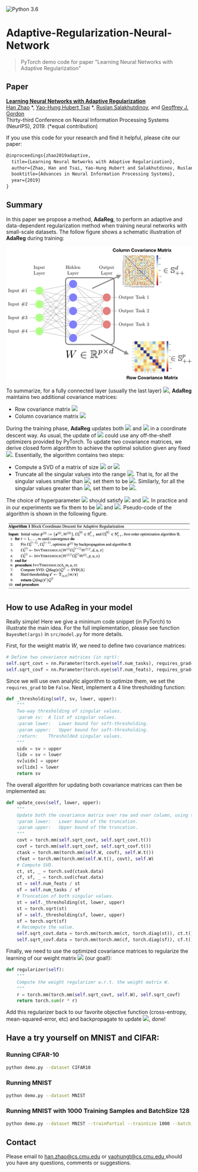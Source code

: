 ![Python 3.6](https://img.shields.io/badge/python-3.6-green.svg)  

# Adaptive-Regularization-Neural-Network

> PyTorch demo code for paper "Learning Neural Networks with Adaptive Regularization"

## Paper
[**Learning Neural Networks with Adaptive Regularization**](https://arxiv.org/abs/1907.06288)<br>
[Han Zhao](http://www.cs.cmu.edu/~hzhao1/) *, [Yao-Hung Hubert Tsai](https://yaohungt.github.io) *, [Ruslan Salakhutdinov](https://www.cs.cmu.edu/~rsalakhu/), and [Geoffrey J. Gordon](http://www.cs.cmu.edu/~ggordon/) <br>
Thirty-third Conference on Neural Information Processing Systems (NeurIPS), 2019. (*equal contribution)

If you use this code for your research and find it helpful, please cite our paper:
```tex
@inproceedings{zhao2019adaptive,
  title={Learning Neural Networks with Adaptive Regularization},
  author={Zhao, Han and Tsai, Yao-Hung Hubert and Salakhutdinov, Ruslan and Gordon, Geoffrey J},
  booktitle={Advances in Neural Information Processing Systems},
  year={2019}
}
```

## Summary
In this paper we propose a method, **AdaReg**, to perform an adaptive and data-dependent regularization method when training neural networks with small-scale datasets. The follow figure shows a schematic illustration of **AdaReg** during training:

![](./img/git_figure.png)

To summarize, for a fully connected layer (usually the last layer) <img src="https://latex.codecogs.com/svg.latex?W\in\mathbb{R}^{d\times\,p}" />, **AdaReg** maintains two additional covariance matrices:

*   Row covariance matrix <img src="https://latex.codecogs.com/svg.latex?\Sigma_r\in\mathbb{S}_{++}^p" />
*   Column covariance matrix <img src="https://latex.codecogs.com/svg.latex?\Sigma_c\in\mathbb{S}_{++}^d" />

During the training phase, **AdaReg** updates both <img src="https://latex.codecogs.com/svg.latex?W,\Sigma_r" /> and <img src="https://latex.codecogs.com/svg.latex?\Sigma_c" /> in a coordinate descent way. As usual, the update of <img src="https://latex.codecogs.com/svg.latex?W" /> could use any off-the-shelf optimizers provided by PyTorch. To update two covariance matrices, we derive closed form algorithm to achieve the optimal solution given any fixed <img src="https://latex.codecogs.com/svg.latex?W" />. Essentially, the algorithm contains two steps:

*   Compute a SVD of a matrix of size <img src="https://latex.codecogs.com/svg.latex?d\times\,d" /> or <img src="https://latex.codecogs.com/svg.latex?p\times\,p" />
*   Truncate all the singular values into the range <img src="https://latex.codecogs.com/svg.latex?(u,v)" />. That is, for all the singular values smaller than <img src="https://latex.codecogs.com/svg.latex?u" />, set them to be <img src="https://latex.codecogs.com/svg.latex?u" />. Similarly, for all the singular values greater than <img src="https://latex.codecogs.com/svg.latex?v" />, set them to be <img src="https://latex.codecogs.com/svg.latex?v" />.

The choice of hyperparameter <img src="https://latex.codecogs.com/svg.latex?(u,v)" /> should satisfy <img src="https://latex.codecogs.com/svg.latex?0<u<1" /> and <img src="https://latex.codecogs.com/svg.latex?v>1" />. In practice and in our experiments we fix them to be <img src="https://latex.codecogs.com/svg.latex?u=1e-3" /> and <img src="https://latex.codecogs.com/svg.latex?v=1e3" />. Pseudo-code of the algorithm is shown in the following figure.

![](./img/pseudo.png)

## How to use AdaReg in your model

Really simple! Here we give a minimum code snippet (in PyTorch) to illustrate the main idea. For the full implementation, please see function `BayesNet(args)` in `src/model.py` for more details.

First, for the weight matrix $W$, we need to define two covariance matrices:

```python
# Define two covariance matrices (in sqrt):
self.sqrt_covt = nn.Parameter(torch.eye(self.num_tasks), requires_grad=False)
self.sqrt_covf = nn.Parameter(torch.eye(self.num_feats), requires_grad=False)
```

Since we will use own analytic algorithm to optimize them, we set the `requires_grad` to be `False`. Next, implement a 4 line thresholding function:

```python
def _thresholding(self, sv, lower, upper):
    """
    Two-way thresholding of singular values.
    :param sv:  A list of singular values.
    :param lower:   Lower bound for soft-thresholding.
    :param upper:   Upper bound for soft-thresholding.
    :return:    Thresholded singular values.
    """
    uidx = sv > upper
    lidx = sv < lower
    sv[uidx] = upper
    sv[lidx] = lower
    return sv
```

The overall algorithm for updating both covariance matrices can then be implemented as:
```python
def update_covs(self, lower, upper):
    """
    Update both the covariance matrix over row and over column, using the closed form solutions.
    :param lower:   Lower bound of the truncation.
    :param upper:   Upper bound of the truncation.
    """
    covt = torch.mm(self.sqrt_covt, self.sqrt_covt.t())
    covf = torch.mm(self.sqrt_covf, self.sqrt_covf.t())
    ctask = torch.mm(torch.mm(self.W, covf), self.W.t())
    cfeat = torch.mm(torch.mm(self.W.t(), covt), self.W)
    # Compute SVD.
    ct, st, _ = torch.svd(ctask.data)
    cf, sf, _ = torch.svd(cfeat.data)
    st = self.num_feats / st
    sf = self.num_tasks / sf
    # Truncation of both singular values.
    st = self._thresholding(st, lower, upper)
    st = torch.sqrt(st)
    sf = self._thresholding(sf, lower, upper)
    sf = torch.sqrt(sf)
    # Recompute the value.
    self.sqrt_covt.data = torch.mm(torch.mm(ct, torch.diag(st)), ct.t())
    self.sqrt_covf.data = torch.mm(torch.mm(cf, torch.diag(sf)), cf.t())
```

Finally, we need to use the optimized covariance matrices to regularize the learning of our weight matrix <img src="https://latex.codecogs.com/svg.latex?W" /> (our goal!):

```python
def regularizer(self):
    """
    Compute the weight regularizer w.r.t. the weight matrix W.
    """
    r = torch.mm(torch.mm(self.sqrt_covt, self.W), self.sqrt_covf)
    return torch.sum(r * r)
```

Add this regularizer back to our favorite objective function (cross-entropy, mean-squared-error, etc) and backpropagate to update <img src="https://latex.codecogs.com/svg.latex?W" />, done!


## Have a try yourself on MNIST and CIFAR:

### Running CIFAR-10
```bash
python demo.py --dataset CIFAR10 
```

### Running MNIST
```bash
python demo.py --dataset MNIST
```

### Running MNIST with 1000 Training Samples and BatchSize 128
```bash
python demo.py --dataset MNIST --trainPartial --trainSize 1000 --batch_size 128
```

## Contact
Please email to [han.zhao@cs.cmu.edu](mailto:han.zhao@cs.cmu.edu) or [yaohungt@cs.cmu.edu ](mailto:yaohungt@cs.cmu.edu ) should you have any questions, comments or suggestions.

